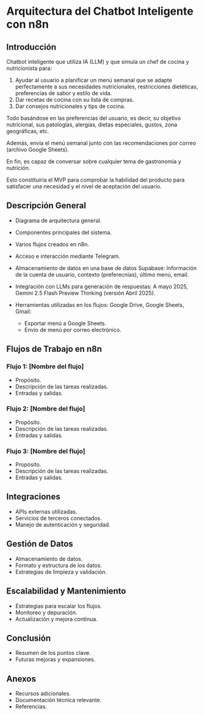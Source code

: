 
# Arquitectura del Chatbot Inteligente con n8n

## Introducción
Chatbot inteligente que utiliza IA (LLM) y que simula un chef de cocina y nutricionista para:

1. Ayudar al usuario a planificar un menú semanal que se adapte perfectamente a sus necesidades nutricionales, restricciones dietéticas, preferencias de sabor y estilo de vida. 
2. Dar recetas de cocina con su lista de compras. 
3. Dar consejos nutricionales y tips de cocina.

Todo basándose en las preferencias del usuario, es decir, su objetivo nutricional, sus patologías, alergias, dietas especiales, gustos, zona geográficas, etc.

Además, envía el menú semanal junto con las recomendaciones por correo (archivo Google Sheets).

En fin, es capaz de conversar sobre cualquier tema de gastronomía y nutrición.

Esto constituiría el MVP para comprobar la habilidad del producto para satisfacer una necesidad y el nivel de aceptación del usuario.

## Descripción General
- Diagrama de arquitectura general.
- Componentes principales del sistema.

- Varios flujos creados en n8n.
- Acceso e interacción mediante Telegram.
- Almacenamiento de datos en una base de datos Supabase: Información de la cuenta de usuario, contexto (preferecnias), último menú, email.
- Integración con LLMs para generación de respuestas: A mayo 2025, Gemini 2.5 Flash Preview Thinking (versión Abril 2025).
- Herramientas utilizadas en los flujos: Google Drive, Google Sheets, Gmail:
    * Exportar menú a Google Sheets.
    * Envío de menú por correo electrónico.

## Flujos de Trabajo en n8n
### Flujo 1: [Nombre del flujo]
- Propósito.
- Descripción de las tareas realizadas.
- Entradas y salidas.

### Flujo 2: [Nombre del flujo]
- Propósito.
- Descripción de las tareas realizadas.
- Entradas y salidas.

### Flujo 3: [Nombre del flujo]
- Propósito.
- Descripción de las tareas realizadas.
- Entradas y salidas.

## Integraciones
- APIs externas utilizadas.
- Servicios de terceros conectados.
- Manejo de autenticación y seguridad.

## Gestión de Datos
- Almacenamiento de datos.
- Formato y estructura de los datos.
- Estrategias de limpieza y validación.

## Escalabilidad y Mantenimiento
- Estrategias para escalar los flujos.
- Monitoreo y depuración.
- Actualización y mejora continua.

## Conclusión
- Resumen de los puntos clave.
- Futuras mejoras y expansiones.

## Anexos
- Recursos adicionales.
- Documentación técnica relevante.
- Referencias.